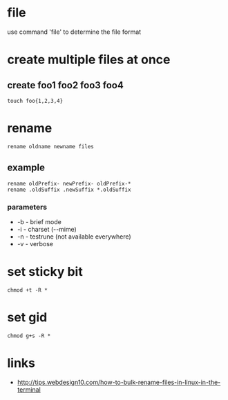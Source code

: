 # file

use command 'file' to determine the file format

# create multiple files at once

## create foo1 foo2 foo3 foo4

    touch foo{1,2,3,4}

# rename

    rename oldname newname files

## example

    rename oldPrefix- newPrefix- oldPrefix-*
    rename .oldSuffix .newSuffix *.oldSuffix

### parameters

* -b        -   brief mode
* -i        -   charset (--mime)
* -n        -   testrune (not available everywhere)
* -v        -   verbose

# set sticky bit

    chmod +t -R *

# set gid

    chmod g+s -R *

# links

* http://tips.webdesign10.com/how-to-bulk-rename-files-in-linux-in-the-terminal
